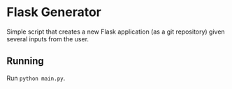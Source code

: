 # Flask Generator
Simple script that creates a new Flask application (as a git repository) given several inputs from the user.

## Running
Run `python main.py`.